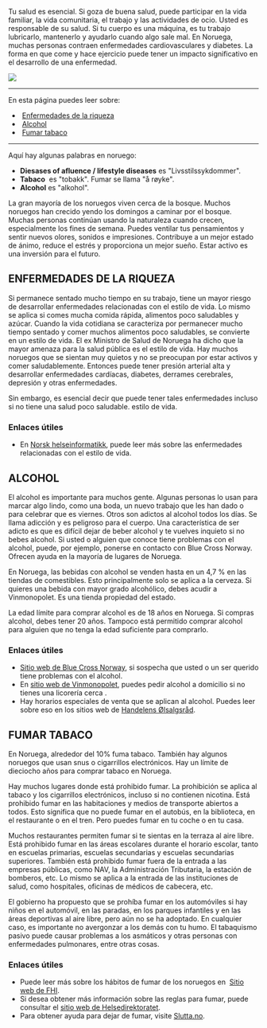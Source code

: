 Tu salud es esencial. Si goza de buena salud, puede participar en la vida familiar, la vida comunitaria, el trabajo y las actividades de ocio. Usted es responsable de su salud. Si tu cuerpo es una máquina, es tu trabajo lubricarlo, mantenerlo y ayudarlo cuando algo sale mal. En Noruega, muchas personas contraen enfermedades cardiovasculares y diabetes. La forma en que come y hace ejercicio puede tener un impacto significativo en el desarrollo de una enfermedad.

![](https://cdn.kursoria.no/pensum/elements/-_nybtvr.jpg)

---

En esta página puedes leer sobre:

-    [Enfermedades de la riqueza](#enfermedades-de-la-riqueza)
-    [Alcohol](#alcohol)
-    [Fumar tabaco](#fumar-tabaco)

---

Aquí hay algunas palabras en noruego:

-   **Diesases of afluence / lifestyle diseases** es "Livsstilssykdommer".
-   **Tabaco**  es "tobakk". Fumar se llama "å røyke".
-   **Alcohol** es "alkohol".

La gran mayoría de los noruegos viven cerca de la bosque. Muchos noruegos han crecido yendo los domingos a caminar por el bosque. Muchas personas continúan usando la naturaleza cuando crecen, especialmente los fines de semana. Puedes ventilar tus pensamientos y sentir nuevos olores, sonidos e impresiones. Contribuye a un mejor estado de ánimo, reduce el estrés y proporciona un mejor sueño. Estar activo es una inversión para el futuro.

## ENFERMEDADES DE LA RIQUEZA

Si permanece sentado mucho tiempo en su trabajo, tiene un mayor riesgo de desarrollar enfermedades relacionadas con el estilo de vida. Lo mismo se aplica si comes mucha comida rápida, alimentos poco saludables y azúcar. Cuando la vida cotidiana se caracteriza por permanecer mucho tiempo sentado y comer muchos alimentos poco saludables, se convierte en un estilo de vida. El ex Ministro de Salud de Noruega ha dicho que la mayor amenaza para la salud pública es el estilo de vida. Hay muchos noruegos que se sientan muy quietos y no se preocupan por estar activos y comer saludablemente. Entonces puede tener presión arterial alta y desarrollar enfermedades cardíacas, diabetes, derrames cerebrales, depresión y otras enfermedades.

Sin embargo, es esencial decir que puede tener tales enfermedades incluso si no tiene una salud poco saludable. estilo de vida.

### Enlaces útiles

-   En [Norsk helseinformatikk](https://nhi.no/livsstil/egenomsorg/livsstilssykdommer/), puede leer más sobre las enfermedades relacionadas con el estilo de vida.

## ALCOHOL

El alcohol es importante para muchos gente. Algunas personas lo usan para marcar algo lindo, como una boda, un nuevo trabajo que les han dado o para celebrar que es viernes. Otros son adictos al alcohol todos los días. Se llama adicción y es peligroso para el cuerpo. Una característica de ser adicto es que es difícil dejar de beber alcohol y te vuelves inquieto si no bebes alcohol. Si usted o alguien que conoce tiene problemas con el alcohol, puede, por ejemplo, ponerse en contacto con Blue Cross Norway. Ofrecen ayuda en la mayoría de lugares de Noruega.

En Noruega, las bebidas con alcohol se venden hasta en un 4,7 % en las tiendas de comestibles. Esto principalmente solo se aplica a la cerveza. Si quieres una bebida con mayor grado alcohólico, debes acudir a Vinmonopolet. Es una tienda propiedad del estado.

La edad límite para comprar alcohol es de 18 años en Noruega. Si compras alcohol, debes tener 20 años. Tampoco está permitido comprar alcohol para alguien que no tenga la edad suficiente para comprarlo.

### Enlaces útiles

-   [Sitio web de Blue Cross Norway](https://www.blakors.no/english/), si sospecha que usted o un ser querido tiene problemas con el alcohol.
-   En [sitio web de Vinmonopolet](https://www.vinmonopolet.no/english-category), puedes pedir alcohol a domicilio si no tienes una licorería cerca .
-   Hay horarios especiales de venta que se aplican al alcohol. Puedes leer sobre eso en los sitios web de [Handelens Ølsalgsråd](https://olsalg.no/salgstider-alkohol).

## FUMAR TABACO

En Noruega, alrededor del 10% fuma tabaco. También hay algunos noruegos que usan snus o cigarrillos electrónicos. Hay un límite de dieciocho años para comprar tabaco en Noruega.

Hay muchos lugares donde está prohibido fumar. La prohibición se aplica al tabaco y los cigarrillos electrónicos, incluso si no contienen nicotina. Está prohibido fumar en las habitaciones y medios de transporte abiertos a todos. Esto significa que no puede fumar en el autobús, en la biblioteca, en el restaurante o en el tren. Pero puedes fumar en tu coche o en tu casa.

Muchos restaurantes permiten fumar si te sientas en la terraza al aire libre. Está prohibido fumar en las áreas escolares durante el horario escolar, tanto en escuelas primarias, escuelas secundarias y escuelas secundarias superiores. También está prohibido fumar fuera de la entrada a las empresas públicas, como NAV, la Administración Tributaria, la estación de bomberos, etc. Lo mismo se aplica a la entrada de las instituciones de salud, como hospitales, oficinas de médicos de cabecera, etc.

El gobierno ha propuesto que se prohíba fumar en los automóviles si hay niños en el automóvil, en las paradas, en los parques infantiles y en las áreas deportivas al aire libre, pero aún no se ha adoptado. En cualquier caso, es importante no avergonzar a los demás con tu humo. El tabaquismo pasivo puede causar problemas a los asmáticos y otras personas con enfermedades pulmonares, entre otras cosas.

### Enlaces útiles

-   Puede leer más sobre los hábitos de fumar de los noruegos en  [Sitio web de FHI](https://www.fhi.no/nettpub/tobakkinorge/bruk-av-tobakk/utbredelse-av-royking-i-norge/).
-   Si desea obtener más información sobre las reglas para fumar, puede consultar el [sitio web de Helsedirektoratet](https://www.helsedirektoratet.no/tema/tobakk-royk-og-snus/roykeloven-regler-om-roykeforbud).
-   Para obtener ayuda para dejar de fumar, visite [Slutta.no](https://www.helsenorge.no/snus-og-roykeslutt/).
